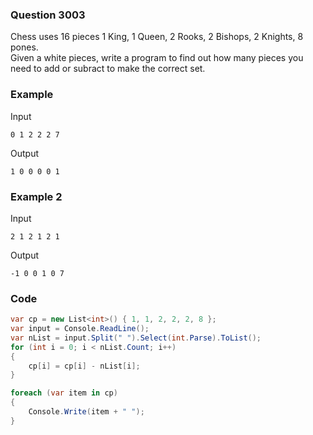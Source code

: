### Question 3003
Chess uses 16 pieces 1 King, 1 Queen, 2 Rooks, 2 Bishops, 2 Knights, 8 pones. <br />
Given a white pieces, write a program to find out how many pieces you need to add or subract to make the correct set.

### Example 
Input
```
0 1 2 2 2 7
```
Output
```
1 0 0 0 0 1
```

### Example 2
Input
```
2 1 2 1 2 1
```
Output
```
-1 0 0 1 0 7
```


### Code
```c#
var cp = new List<int>() { 1, 1, 2, 2, 2, 8 };
var input = Console.ReadLine();
var nList = input.Split(" ").Select(int.Parse).ToList();
for (int i = 0; i < nList.Count; i++)
{
    cp[i] = cp[i] - nList[i];
}

foreach (var item in cp)
{
    Console.Write(item + " ");
}
```
